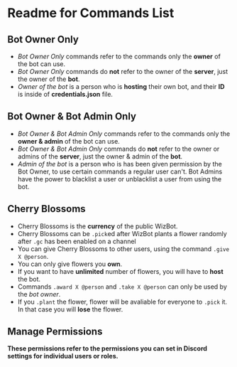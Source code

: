 # Readme for Commands List

## Bot Owner Only

* _Bot Owner Only_ commands refer to the commands only the **owner** of the bot can use.
* _Bot Owner Only_ commands do **not** refer to the owner of the **server**, just the owner of the **bot**.
* _Owner of the bot_ is a person who is **hosting** their own bot, and their **ID** is inside of **credentials.json** file.

## Bot Owner & Bot Admin Only

* _Bot Owner & Bot Admin Only_ commands refer to the commands only the **owner & admin** of the bot can use.
* _Bot Owner & Bot Admin Only_ commands do **not** refer to the owner or admins of the **server**, just the owner & admin of the **bot**.
* _Admin of the bot_ is a person who is has been given permission by the Bot Owner, to use certain commands a regular user can't. Bot Admins have the power to blacklist a user or unblacklist a user from using the bot.

## Cherry Blossoms

* Cherry Blossoms is the **currency** of the public WizBot.
* Cherry Blossoms can be `.pick`ed after WizBot plants a flower randomly after `.gc` has been enabled on a channel
* You can give Cherry Blossoms to other users, using the command `.give X @person`.
* You can only give flowers you **own**.
* If you want to have **unlimited** number of flowers, you will have to **host** the bot.
* Commands `.award X @person` and `.take X @person` can only be used by the _bot owner_.
* If you `.plant` the flower, flower will be avaliable for everyone to `.pick` it. In that case you will **lose** the flower.

## Manage Permissions

**These permissions refer to the permissions you can set in Discord settings for individual users or roles.**

